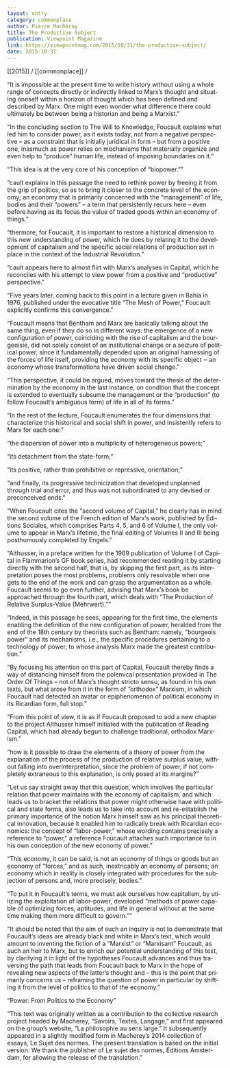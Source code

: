 ```yaml
---
layout: entry
category: commonplace
author: Pierre Macheray
title: The Productive Subject
publication: Viewpoint Magazine
link: https://viewpointmag.com/2015/10/31/the-productive-subject/
date: 2015-10-31
---
```


[[2015]] / [[commonplace]] / 

“It is impos­si­ble at the present time to write his­tory with­out using a whole range of con­cepts directly or indi­rectly linked to Marx’s thought and sit­u­at­ing one­self within a hori­zon of thought which has been defined and described by Marx. One might even won­der what dif­fer­ence there could ulti­mately be between being a his­to­rian and being a Marx­ist.”

“In the con­clud­ing sec­tion to The Will to Knowl­edge, Fou­cault explains what led him to con­sider power, as it exists today, not from a neg­a­tive per­spec­tive – as a con­straint that is ini­tially juridi­cal in form – but from a pos­i­tive one, inas­much as power relies on mech­a­nisms that mate­ri­ally orga­nize and even help to “pro­duce” human life, instead of impos­ing bound­aries on it.”

“This idea is at the very core of his con­cep­tion of “biopower.””

“cault explains in this pas­sage the need to rethink power by free­ing it from the grip of pol­i­tics, so as to bring it closer to the con­crete level of the econ­omy; an econ­omy that is pri­mar­ily con­cerned with the “man­age­ment” of life, bod­ies and their “pow­ers” – a term that per­sis­tently recurs here – even before hav­ing as its focus the value of traded goods within an econ­omy of things.”

“ther­more, for Fou­cault, it is impor­tant to restore a his­tor­i­cal dimen­sion to this new under­stand­ing of power, which he does by relat­ing it to the devel­op­ment of cap­i­tal­ism and the speci­fic social rela­tions of pro­duc­tion set in place in the con­text of the Indus­trial Rev­o­lu­tion.”

“cault appears here to almost flirt with Marx’s analy­ses in Cap­i­tal, which he rec­on­ciles with his attempt to view power from a pos­i­tive and “pro­duc­tive” per­spec­tive.”

“Five years later, com­ing back to this point in a lec­ture given in Bahia in 1976, pub­lished under the evoca­tive title “The Mesh of Power,” Fou­cault explic­itly con­firms this con­ver­gence.”

“Fou­cault means that Ben­tham and Marx are basi­cally talk­ing about the same thing, even if they do so in dif­fer­ent ways: the emer­gence of a new con­fig­u­ra­tion of power, coin­cid­ing with the rise of cap­i­tal­ism and the bour­geoisie, did not solely con­sist of an insti­tu­tional change or a seizure of polit­i­cal power, since it fun­da­men­tally depended upon an orig­i­nal har­ness­ing of the forces of life itself, pro­vid­ing the econ­omy with its speci­fic object ‒ an econ­omy whose trans­for­ma­tions have dri­ven social change.”

“This per­spec­tive, it could be argued, moves toward the the­sis of the deter­mi­na­tion by the econ­omy in the last instance, on con­di­tion that the con­cept is extended to even­tu­ally sub­sume the man­age­ment or the “pro­duc­tion” (to fol­low Foucault’s ambigu­ous term) of life in all of its forms.”

“In the rest of the lec­ture, Fou­cault enu­mer­ates the four dimen­sions that char­ac­ter­ize this his­tor­i­cal and social shift in power, and insis­tently refers to Marx for each one:”

“the dis­per­sion of power into a mul­ti­plic­ity of het­ero­ge­neous pow­ers;”

“its detach­ment from the state-form;”

“its pos­i­tive, rather than pro­hib­i­tive or repres­sive, ori­en­ta­tion;”

“and finally, its pro­gres­sive tech­ni­ciza­tion that devel­oped unplanned through trial and error, and thus was not sub­or­di­nated to any devised or pre­con­ceived ends.”

“When Fou­cault cites the “sec­ond vol­ume of Cap­i­tal,” he clearly has in mind the sec­ond vol­ume of the French edi­tion of Marx’s work, pub­lished by Édi­tions Sociales, which com­prises Parts 4, 5, and 6 of Vol­ume I, the only vol­ume to appear in Marx’s life­time, the final edit­ing of Vol­umes II and III being posthu­mously com­pleted by Engels.”

“Althusser, in a pref­ace writ­ten for the 1969 pub­li­ca­tion of Vol­ume I of Cap­i­tal in Flammarion’s GF book series, had rec­om­mended read­ing it by start­ing directly with the sec­ond half, that is, by skip­ping the first part, as its inter­pre­ta­tion poses the most prob­lems, prob­lems only resolv­able when one gets to the end of the work and can grasp the argu­men­ta­tion as a whole. Fou­cault seems to go even fur­ther, advis­ing that Marx’s book be approached through the fourth part, which deals with “The Pro­duc­tion of Rel­a­tive Sur­plus-Value (Mehrw­ert).””

“Indeed, in this pas­sage he sees, appear­ing for the first time, the ele­ments enabling the def­i­n­i­tion of the new con­fig­u­ra­tion of power, her­alded from the end of the 18th cen­tury by the­o­rists such as Ben­tham: namely, “bour­geois power” and its mech­a­nisms, i.e., the speci­fic pro­ce­dures per­tain­ing to a tech­nol­ogy of power, to whose analy­sis Marx made the great­est con­tri­bu­tion.”

“By focus­ing his atten­tion on this part of Cap­i­tal, Fou­cault thereby finds a way of dis­tanc­ing him­self from the polem­i­cal pre­sen­ta­tion pro­vided in The Order Of Things – not of Marx’s thought stricto sensu, as found in his own texts, but what arose from it in the form of “ortho­dox” Marx­ism, in which Fou­cault had detected an avatar or epiphe­nom­e­non of polit­i­cal econ­omy in its Ricar­dian form, full stop.”

“From this point of view, it is as if Fou­cault pro­posed to add a new chap­ter to the project Althusser him­self ini­ti­ated with the pub­li­ca­tion of Read­ing Cap­i­tal, which had already begun to chal­lenge tra­di­tional, ortho­dox Marx­ism.”

“how is it pos­si­ble to draw the ele­ments of a the­ory of power from the expla­na­tion of the process of the pro­duc­tion of rel­a­tive sur­plus value, with­out falling into over­in­ter­pre­ta­tion, since the prob­lem of power, if not com­pletely extra­ne­ous to this expla­na­tion, is only posed at its mar­gins?”

“Let us say straight away that this ques­tion, which involves the par­tic­u­lar rela­tion that power main­tains with the econ­omy of cap­i­tal­ism, and which leads us to bracket the rela­tions that power might oth­er­wise have with polit­i­cal and state forms, also leads us to take into account and re-estab­lish the pri­mary impor­tance of the notion Marx him­self saw as his prin­ci­pal the­o­ret­i­cal inno­va­tion, because it enabled him to rad­i­cally break with Ricar­dian eco­nom­ics: the con­cept of “labor-power,” whose word­ing con­tains pre­cisely a ref­er­ence to “power,” a ref­er­ence Fou­cault attaches such impor­tance to in his own con­cep­tion of the new econ­omy of power.”

“This econ­omy, it can be said, is not an econ­omy of things or goods but an econ­omy of “forces,” and as such, inex­tri­ca­bly an econ­omy of per­sons; an econ­omy which in real­ity is closely inte­grated with pro­ce­dures for the sub­jec­tion of per­sons and, more pre­cisely, bod­ies.”

“To put it in Foucault’s terms, we must ask our­selves how cap­i­tal­ism, by uti­liz­ing the exploita­tion of labor-power, devel­oped “meth­ods of power capa­ble of optimiz­ing forces, apti­tudes, and life in gen­eral with­out at the same time mak­ing them more dif­fi­cult to gov­ern.””

“It should be noted that the aim of such an inquiry is not to demon­strate that Foucault’s ideas are already black and white in Marx’s text, which would amount to invent­ing the fic­tion of a “Marx­ist” or “Marx­isant” Fou­cault, as such an heir to Marx, but to enrich our poten­tial under­stand­ing of this text, by clar­i­fy­ing it in light of the hypothe­ses Fou­cault advances and thus tra­vers­ing the path that leads from Fou­cault back to Marx in the hope of reveal­ing new aspects of the latter’s thought and – this is the point that pri­mar­ily con­cerns us – refram­ing the ques­tion of power in par­tic­u­lar by shift­ing it from the level of pol­i­tics to that of the econ­omy.”

“Power: From Politics to the Economy”

“This text was orig­i­nally writ­ten as a con­tri­bu­tion to the col­lec­tive research project headed by Macherey, “Savoirs, Tex­tes, Lan­gage,” and first appeared on the group’s web­site, “La philoso­phie au sens large.” It sub­se­quently appeared in a slightly mod­i­fied form in Macherey’s 2014 col­lec­tion of essays, Le Sujet des normes. The present trans­la­tion is based on the ini­tial ver­sion. We thank the pub­lisher of Le sujet des normes, Édi­tions Ams­ter­dam, for allow­ing the release of the trans­la­tion.”

